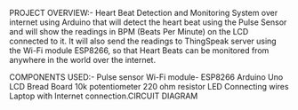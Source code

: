 PROJECT OVERVIEW:-
Heart Beat Detection and Monitoring System over
internet using Arduino that will detect the heart beat using the Pulse Sensor and
will show the readings in BPM (Beats Per Minute) on the LCD connected to it. It will
also send the readings to ThingSpeak server using the Wi-Fi module ESP8266, so
that Heart Beats can be monitored from anywhere in the world over the internet.


COMPONENTS USED:-
Pulse sensor
Wi-Fi module- ESP8266
Arduino Uno
LCD
Bread Board
10k potentiometer
220 ohm resistor
LED
Connecting wires
Laptop with Internet connection.CIRCUIT DIAGRAM
